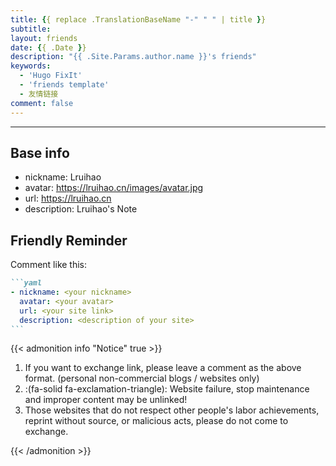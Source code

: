 ```yaml
---
title: {{ replace .TranslationBaseName "-" " " | title }}
subtitle:
layout: friends
date: {{ .Date }}
description: "{{ .Site.Params.author.name }}'s friends"
keywords:
  - 'Hugo FixIt'
  - 'friends template'
  - 友情链接
comment: false
---
```


<!-- The `friends.yml` file placed in the `yourProject/data/` directory will be loaded automatically here. -->

---

<!-- You can define additional content below for this page. -->

## Base info

- nickname: Lruihao
- avatar: https://lruihao.cn/images/avatar.jpg
- url: https://lruihao.cn
- description: Lruihao's Note

## Friendly Reminder

Comment like this:

````markdown
```yaml
- nickname: <your nickname>
  avatar: <your avatar>
  url: <your site link>
  description: <description of your site>
```
````

{{< admonition info "Notice" true >}}

1. If you want to exchange link, please leave a comment as the above format. (personal non-commercial blogs / websites only)
2. :(fa-solid fa-exclamation-triangle): Website failure, stop maintenance and improper content may be unlinked!
3. Those websites that do not respect other people's labor achievements, reprint without source, or malicious acts, please do not come to exchange.

{{< /admonition >}}
